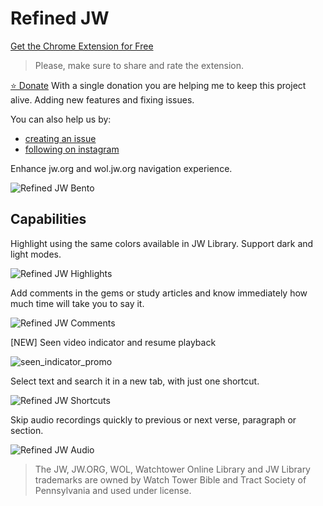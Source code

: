 # Refined JW

[Get the Chrome Extension for Free](https://chromewebstore.google.com/detail/refined-jw/fbiababpnkmpllkemnmbfblkfngiekcd)
> Please, make sure to share and rate the extension.

[⭐️ Donate](https://donate.stripe.com/fZe00jejEh2MemQ4gh) 
With a single donation you are helping me to keep this project alive. Adding new features and fixing issues.

You can also help us by: 

- [creating an issue](https://github.com/sauloco/refined-jw/issues)
- [following on instagram](https://instagram.com/rusticit)

Enhance jw.org and wol.jw.org navigation experience.

![Refined JW Bento](https://github.com/sauloco/refined-jw/assets/2684443/9f1f5a25-6976-4c12-9fb7-0b062d233147)



## Capabilities

Highlight using the same colors available in JW Library. Support dark and light modes.

![Refined JW Highlights](https://github.com/sauloco/refined-jw/assets/2684443/9306e64f-3d5c-4f93-bcdd-5674a35c0e04)


Add comments in the gems or study articles and know immediately how much time will take you to say it.

![Refined JW Comments](https://github.com/sauloco/refined-jw/assets/2684443/93b4b30c-922b-410c-b60e-35f1f4154b1c)


[NEW] Seen video indicator and resume playback

![seen_indicator_promo](https://github.com/user-attachments/assets/45addbdd-79ae-4d66-9ff1-e984f1288ca8)


Select text and search it in a new tab, with just one shortcut.

![Refined JW Shortcuts](https://github.com/sauloco/refined-jw/assets/2684443/7dabb2c5-6419-4b98-9878-95fbc5d1e862)

Skip audio recordings quickly to previous or next verse, paragraph or section.

![Refined JW Audio](https://github.com/sauloco/refined-jw/assets/2684443/8007578b-6857-4928-beac-d68c6542517c)

> The JW, JW.ORG, WOL, Watchtower Online Library and JW Library trademarks are owned by Watch Tower Bible and Tract Society of Pennsylvania and used under license.
